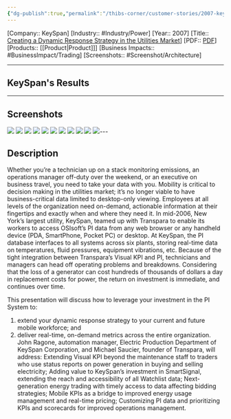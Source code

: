 ```yaml
---
{"dg-publish":true,"permalink":"/thibs-corner/customer-stories/2007-key-span-creating-a-dynamic-response-strategy-in-the-utilities-market/"}
---
```


[Company:: KeySpan]
[Industry:: #Industry/Power]
[Year:: 2007]
[Title:: [Creating a Dynamic Response Strategy in the Utilities Market](https://resources.osisoft.com/presentations/pi-on-the-fly--creating-a-dynamic-response-strategy-in-the-utilities-market/)]
[PDF:: [PDF](https://cdn.osisoft.com/corp/en/media/presentations/2007/UsersConference/mo-04-13c_ragone_keyspan.pdf)]
[Products:: [[Product\|Product]]]
[Business Impacts:: #BusinessImpact/Trading]
[Screenshots:: #Screenshot/Architecture]

---
## KeySpan's Results

---
## Screenshots
![](https://i.imgur.com/eaGiqyE.png)
![](https://i.imgur.com/itTXZeL.png)
![](https://i.imgur.com/jphBuIe.png)
![](https://i.imgur.com/MAi0A41.png)
![](https://i.imgur.com/WS6aL1T.png)
![](https://i.imgur.com/Fs1hann.png)
![](https://i.imgur.com/4YPOQyv.png)
![](https://i.imgur.com/cSuu06O.png)
![](https://i.imgur.com/vGJ8GGm.png)
![](https://i.imgur.com/7cbjX2U.png)
![](https://i.imgur.com/Vcqz27Q.png)---
## Description
Whether you’re a technician up on a stack monitoring emissions, an operations manager off-duty over the weekend, or an executive on business travel, you need to take your data with you. Mobility is critical to decision making in the utilities market; it’s no longer viable to have business-critical data limited to desktop-only viewing. Employees at all levels of the organization need on-demand, actionable information at their fingertips and exactly when and where they need it. In mid-2006, New York’s largest utility, KeySpan, teamed up with Transpara to enable its workers to access OSIsoft’s PI data from any web browser or any handheld device (PDA, SmartPhone, Pocket PC) or desktop. At KeySpan, the PI database interfaces to all systems across six plants, storing real-time data on temperatures, fluid pressures, equipment vibrations, etc. Because of the tight integration between Transpara’s Visual KPI and PI, technicians and managers can head off operating problems and breakdowns. Considering that the loss of a generator can cost hundreds of thousands of dollars a day in replacement costs for power, the return on investment is immediate, and continues over time.

This presentation will discuss how to leverage your investment in the PI System to:  
1) extend your dynamic response strategy to your current and future mobile workforce; and  
2) deliver real-time, on-demand metrics across the entire organization. John Ragone, automation manager, Electric Production Department of KeySpan Corporation, and Michael Saucier, founder of Transpara, will address: Extending Visual KPI beyond the maintenance staff to traders who use status reports on power generation in buying and selling electricity; Adding value to KeySpan’s investment in SmartSignal, extending the reach and accessibility of all Watchlist data; Next-generation energy trading with timely access to data affecting bidding strategies; Mobile KPIs as a bridge to improved energy usage management and real-time pricing; Customizing PI data and prioritizing KPIs and scorecards for improved operations management.